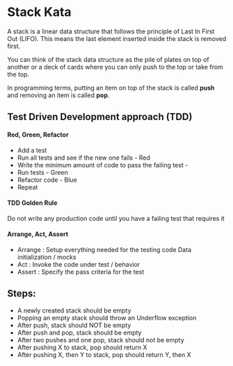 # Stack Kata

A stack is a linear data structure that follows the principle of Last In First Out (LIFO). This means the last element inserted inside the stack is removed first.

You can think of the stack data structure as the pile of plates on top of another or a deck of cards where you can only push to the top or take from the top.

In programming terms, putting an item on top of the stack is called **push** and removing an item is called **pop**.

## Test Driven Development approach (TDD)

#### Red, Green, Refactor
  - Add a test
  - Run all tests and see if the new one fails - Red
  - Write the minimum amount of code to pass the failing test - 
  - Run tests - Green
  - Refactor code - Blue 
  - Repeat

#### TDD Golden Rule
Do not write any production code until you have a failing test that requires it

#### Arrange, Act, Assert
- Arrange : Setup everything needed for the testing code Data initialization / mocks
- Act : Invoke the code under test / behavior
- Assert : Specify the pass criteria for the test

## Steps:
- A newly created stack should be empty
- Popping an empty stack should throw an Underflow exception
- After push, stack should NOT be empty
- After push and pop, stack should be empty
- After two pushes and one pop, stack should not be empty
- After pushing X to stack, pop should return X
- After pushing X, then Y to stack, pop should return Y, then X
